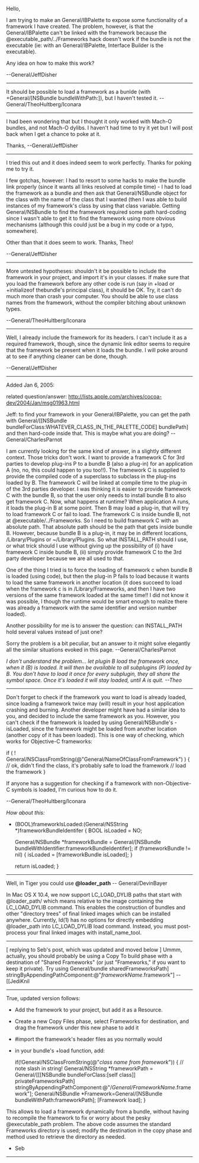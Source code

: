 Hello,

I am trying to make an General/IBPalette to expose some functionality of a framework I have created.  The problem, however, is that the General/IBPalette can't be linked with the framework because the @executable_path/../Frameworks hack doesn't work if the bundle is not the executable (ie:  with an General/IBPalette, Interface Builder is the executable).

Any idea on how to make this work?

--General/JeffDisher

----

It should be possible to load a framework as a bunlde (with     +General/[NSBundle bundleWithPath:]), but I haven't tested it. --General/TheoHultberg/Iconara

----

I had been wondering that but I thought it only worked with Mach-O bundles, and not Mach-O dylibs.  I haven't had time to try it yet but I will post back when I get a chance to poke at it.

Thanks,
--General/JeffDisher

----

I tried this out and it does indeed seem to work perfectly.  Thanks for poking me to try it.

I few gotchas, however:  I had to resort to some hacks to make the bundle link properly (since it wants all links resolved at compile time) - I had to load the framework as a bundle and then ask that General/NSBundle object for the class with the name of the class that I wanted (then I was able to build instances of my framework's class by using that class variable.  Getting General/NSBundle to find the framework required some path hard-coding since I wasn't able to get it to find the framework using more obvious mechanisms (although this could just be a bug in my code or a typo, somewhere).

Other than that it does seem to work.  Thanks, Theo!

--General/JeffDisher

----

More untested hypotheses: shouldn't it be possible to include the framework in your project, and import it's in your classes. If make sure that you load the framework before any other code is run (say in     +load or     +initializeof thebundle's principal class), it should be OK. Try, it can't do much more than crash your computer. You should be able to use class names from the framework, without the compiler bitching about unknown types.

--General/TheoHultberg/Iconara

----

Well, I already include the framework for its headers.  I can't include it as a required framework, though, since the dynamic link editor seems to require that the framework be present when it loads the bundle.  I will poke around at to see if anything cleaner can be done, though.

--General/JeffDisher

----

Added Jan 6, 2005:

related question/answer:
http://lists.apple.com/archives/cocoa-dev/2004/Jan/msg01963.html

Jeff: to find your framework in your General/IBPalette, you can get the path with General/[[NSBundle bundleForClass:WHATEVER_CLASS_IN_THE_PALETTE_CODE] bundlePath] and then hard-code inside that. This is maybe what you are doing? --General/CharlesParnot

I am currently looking for the same kind of answer, in a slightly different context. Those tricks don't work. I want to provide a framework C for 3rd parties to develop plug-ins P to a bundle B (also a plug-in) for an application A (no, no, this could happen to you too!!). The framework C is supplied to provide the compiled code of a superclass to subclass in the plug-ins loaded by B. The framework C will be linked at compile time to the plug-in of the 3rd parties developer. I was thinking it is easier to provide framework C with the bundle B, so that the user only needs to install bundle B to also get framework C. Now, what happens at runtime? When application A runs, it loads the plug-in B at some point. Then B may load a plug-in, that will try to load framework C or fail to load. The framework C is inside bundle B, not at @executable/../Frameworks. So I need to build framework C with an absolute path. That absolute path should be the path that gets inside bundle B. However, because bundle B is a plug-in, it may be in different locations, /Library/Plugins or ~/Library/Plugins. So what INSTALL_PATH should I use, or what trick should I use without giving up the possibility of (i) have framework C inside bundle B, (ii) simply provide framework C to the 3rd party developer because we are all used to that.

One of the thing I tried is to force the loading of framework c when bundle B is loaded (using code), but then the plug-in P fails to load because it wants to load the same framework in another location (it does succeed to load when the framework c is in /Library/Frameworks, and then I have two versions of the same framework loaded at the same time!! I did not know it was possible, I though the runtime would be smart enough to realize there was already a framework with the same identifier and version number loaded).

Another possibility for me is to answer the question: can INSTALL_PATH hold several values instead of just one?

Sorry the problem is a bit peculiar, but an answer to it might solve elegantly all the similar situations evoked in this page. --General/CharlesParnot

*I don't understand the problem... let plugin B load the framework once, when it (B) is loaded. It will then be available to all subplugins (P) loaded by B. You don't have to load it once for every subplugin, they all share the symbol space. Once it's loaded it will stay loaded, until A is quit. --Theo*

----

Don't forget to check if the framework you want to load is already loaded, since loading a framework twice may (will) result in your host application crashing and burning. Another developer might have had a similar idea to you, and decided to include the same framework as you. However, you can't check if the framework is loaded by using General/NSBundle's     -isLoaded, since the framework might be loaded from another location (another copy of it has been loaded). This is one way of checking, which works for Objective-C frameworks:

    
if ( ! General/NSClassFromString(@"General/NameOfClassFromFramework") ) {
    // ok, didn't find the class, it's probably safe to load the framework
    // load the framework
}


If anyone has a suggestion for checking if a framework with non-Objective-C symbols is loaded, I'm curious how to do it.

--General/TheoHultberg/Iconara

*How about this:*
    
+ (BOOL)frameworkIsLoaded:(General/NSString *)frameworkBundleIdentifer
{
    BOOL isLoaded = NO;

    General/NSBundle *frameworkBundle = General/[NSBundle bundleWithIdentifier:frameworkBundleIdentifer];
    if (frameworkBundle != nil)
    {
        isLoaded = [frameworkBundle isLoaded];
    }

    return isLoaded;
}


----

Well, in Tiger you could use **@loader_path** -- General/DevinBayer

In Mac OS X 10.4, we now support LC_LOAD_DYLIB paths that start with @loader_path/ which means relative to the image containing the LC_LOAD_DYLIB command. This enables the construction of bundles and other "directory trees" of final linked images which can be installed anywhere. 
Currently, ld(1) has no options for directly embedding @loader_path into LC_LOAD_DYLIB load command. Instead, you must post-process your final linked images with install_name_tool.

----
[ replying to Seb's post, which was updated and moved below ]
Ummm, actually, you should probably be using a Copy To build phase with a destination of "Shared Frameworks" (or just "Frameworks," if you want to keep it private). Try using     General/bundle sharedFrameworksPath] stringByAppendingPathComponent:@"*frameworkName*.framework"] --[[JediKnil

----
True, updated version follows:

* Add the framework to your project, but add it as a Resource.
* Create a new Copy Files phase, select Frameworks for destination, and drag the framework under this new phase to add it
* #import the framework's header files as you normally would
* in your bundle's +load function, add:

    
	if(!General/NSClassFromString(@"*class name from framework*"))
	{
		// note slash in string!
		General/NSString *frameworkPath = General/[[[NSBundle bundleForClass:[self class]] privateFrameworksPath] stringByAppendingPathComponent:@"/*General/FrameworkName*.framework"];
		General/NSBundle *Framework=General/[NSBundle bundleWithPath:frameworkPath];
		[Framework load];
	}

This allows to load a framework dynamically from a bundle, without having to recompile the framework to fix or worry about the pesky @executable_path problem.
The above code assumes the standard Frameworks directory is used; modify the destination in the copy phase and method used to retrieve the directory as needed.

- Seb
----